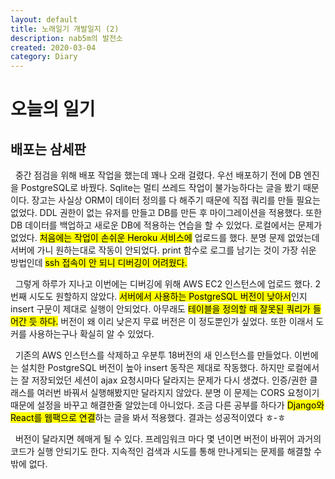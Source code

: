 ```yaml
---
layout: default
title: 노래일기 개발일지 (2)
description: nab5m의 발전소
created: 2020-03-04
category: Diary
---
```


# 오늘의 일기

## 배포는 삼세판
&nbsp;&nbsp;중간 점검을 위해 배포 작업을 했는데 꽤나 오래 걸렸다. 우선 배포하기 전에 DB 엔진을 PostgreSQL로 바꿨다. Sqlite는 멀티 쓰레드 작업이 불가능하다는 글을 봤기 때문이다. 장고는 사실상 ORM이 데이터 정의를 다 해주기 때문에 직접 쿼리를 만들 필요는 없었다. DDL 권한이 없는 유저를 만들고 DB를 만든 후 마이그레이션을 적용했다. 또한 DB 데이터를 백업하고 새로운 DB에 적용하는 연습을 할 수 있었다. 로컬에서는 문제가 없었다. <mark>처음에는 작업이 손쉬운 Heroku 서비스에</mark> 업로드를 했다. 분명 문제 없었는데 서버에 가니 원하는대로 작동이 안되었다. print 함수로 로그를 남기는 것이 가장 쉬운 방법인데 <mark>ssh 접속이 안 되니 디버깅이 어려웠다.</mark><br/>

&nbsp;&nbsp;그렇게 하루가 지나고 이번에는 디버깅에 위해 AWS EC2 인스턴스에 업로드 했다. 2번째 시도도 원할하지 않았다. <mark>서버에서 사용하는 PostgreSQL 버전이 낮아서</mark>인지 insert 구문이 제대로 실행이 안되었다. 아무래도 <mark>테이블을 정의할 때 잘못된 쿼리가 들어간 듯 하다.</mark> 버전이 왜 이리 낮은지 무료 버전은 이 정도뿐인가 싶었다. 또한 이래서 도커를 사용하는구나 확실히 알 수 있었다.<br/>

&nbsp;&nbsp;기존의 AWS 인스턴스를 삭제하고 우분투 18버전의 새 인스턴스를 만들었다. 이번에는 설치한 PostgreSQL 버전이 높아 insert 동작은 제대로 작동했다. 하지만 로컬에서는 잘 저장되었던 세션이 ajax 요청시마다 달라지는 문제가 다시 생겼다. 인증/권한 클래스를 여러번 바꿔서 실행해봤지만 달라지지 않았다. 분명 이 문제는 CORS 요청이기 때문에 설정을 바꾸고 해결한줄 알았는데 아니었다. 조금 다른 공부를 하다가 <mark>Django와 React를 웹팩으로 연결</mark>하는 글을 봐서 적용했다. 결과는 성공적이였다 ㅎ-ㅎ<br/>

&nbsp;&nbsp;버전이 달라지면 헤매게 될 수 있다. 프레임워크 마다 몇 년이면 버전이 바뀌어 과거의 코드가 실행 안되기도 한다. 지속적인 검색과 시도를 통해 만나게되는 문제를 해결할 수 밖에 없다.